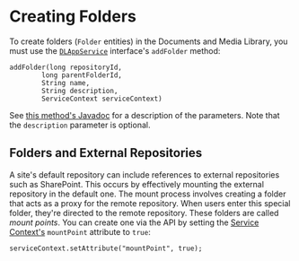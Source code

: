 # Creating Folders

To create folders (`Folder` entities) in the Documents and Media Library, you 
must use the 
[`DLAppService`](@platform-ref@/7.1-latest/javadocs/portal-kernel/com/liferay/document/library/kernel/service/DLAppService.html) 
interface's `addFolder` method: 

    addFolder(long repositoryId, 
            long parentFolderId, 
            String name, 
            String description, 
            ServiceContext serviceContext)

See 
[this method's Javadoc](http://docs.liferay.com/portal/7.1-latest/javadocs/portal-kernel/com/liferay/document/library/kernel/service/DLAppService.html#addFolder-long-long-java.lang.String-java.lang.String-com.liferay.portal.kernel.service.ServiceContext-) 
for a description of the parameters. Note that the `description` parameter is 
optional. 
<!-- Add example -->

## Folders and External Repositories

A site's default repository can include references to external repositories such 
as SharePoint. This occurs by effectively mounting the external repository in 
the default one. The mount process involves creating a folder that acts as a 
proxy for the remote repository. When users enter this special folder, they're 
directed to the remote repository. These folders are called *mount points*. You 
can create one via the API by setting the 
[Service Context's](/develop/tutorials/-/knowledge_base/7-1/understanding-servicecontext) 
`mountPoint` attribute to `true`: 

    serviceContext.setAttribute("mountPoint", true);

<!-- 
Add after clarification from Adolfo:

If you do this, the `repositoryId` property of the folder will no longer 
indicate to which repository the folder belongs, but to which external 
repository it is pointing to. One non-obvious implication of this is that only 
folders that belong to the default site repository may contain mount points; if 
you try to do this to a folder in a private (non default) repository, the folder 
will be lost forever. The reason for this is that the link between a folder and 
its repository is the `repositoryId` property of the folder; this is not a 
problem for the default site repository due to its special treatment. Use this 
feature with care. 
--> 
